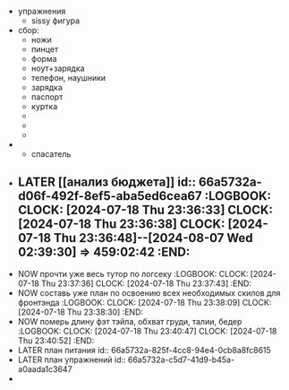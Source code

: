 - упражнения
	- sissy фигура
- сбор:
	- ножи
	- пинцет
	- форма
	- ноут+зарядка
	- телефон, наушники
	- зарядка
	- паспорт
	- куртка
	-
	-
	-
-
	- спасатель
- LATER [[анализ бюджета]]
  id:: 66a5732a-d06f-492f-8ef5-aba5ed6cea67
  :LOGBOOK:
  CLOCK: [2024-07-18 Thu 23:36:33]
  CLOCK: [2024-07-18 Thu 23:36:38]
  CLOCK: [2024-07-18 Thu 23:36:48]--[2024-08-07 Wed 02:39:30] =>  459:02:42
  :END:
	-
- NOW прочти уже весь тутор по логсеку
  :LOGBOOK:
  CLOCK: [2024-07-18 Thu 23:37:36]
  CLOCK: [2024-07-18 Thu 23:37:43]
  :END:
- NOW  составь уже план по освоению всех необходимых скилов для фронтэнда
  :LOGBOOK:
  CLOCK: [2024-07-18 Thu 23:38:09]
  CLOCK: [2024-07-18 Thu 23:38:30]
  :END:
- NOW  померь длину фэт тэйла, обхват груди, талии, бедер
  :LOGBOOK:
  CLOCK: [2024-07-18 Thu 23:40:47]
  CLOCK: [2024-07-18 Thu 23:40:52]
  :END:
- LATER план питания
  id:: 66a5732a-825f-4cc8-94e4-0cb8a8fc8615
- LATER план упражнений
  id:: 66a5732a-c5d7-41d9-b45a-a0aada1c3647
-